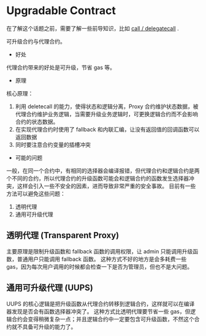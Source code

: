 # Upgradable Contract

在了解这个话题之前，需要了解一些前导知识，比如 [call / delegatecall](contract-call.md) .

可升级合约与代理合约。

- 好处

代理合约带来的好处是可升级，节省 gas 等。

- 原理

核心原理：

1. 利用 deletecall 的能力，使得状态和逻辑分离，Proxy 合约维护状态数据，被代理合约维护业务逻辑，当需要升级业务逻辑时，可更换逻辑合约而不会影响合约的状态数据。
2. 在实现代理合约时使用了 fallback 和内联汇编，让没有返回值的回调函数可以返回数据
3. 同时要注意合约变量的插槽冲突
  
- 可能的问题

一般，在同一个合约中，有相同的选择器会编译报错，但代理合约和逻辑合约是两个不同的合约，所以代理合约的升级函数可能会和逻辑合约的函数发生选择器冲突，这样会引入一些不安全的因素，进而导致非常严重的安全事故。
目前有一些方法可以避免这些问题：

1. 透明代理
2. 通用可升级代理

## 透明代理 (Transparent Proxy)

主要原理是限制升级函数和 fallback 函数的调用权限，让 admin 只能调用升级函数，普通用户只能调用 fallback 函数。
这种方式不好的地方是会多耗费一些 gas，因为每次用户调用的时候都会检查一下是否为管理员，但也不是大问题。

## 通用可升级代理 (UUPS)

UUPS 的核心逻辑是把升级函数从代理合约转移到逻辑合约，这样就可以在编译器发现是否会有函数选择器冲突了。
这种方式比透明代理要节省一些 gas，但逻辑合约会变得稍微复杂一点；并且逻辑合约中一定要包含可升级函数，不然这个合约就不具备可升级的能力了。


